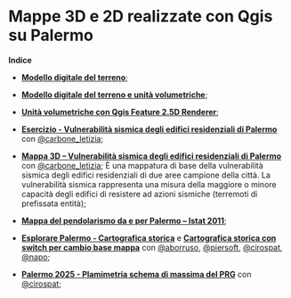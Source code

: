 # Mappe 3D e 2D realizzate con Qgis su Palermo





**Indice**

- [**Modello digitale del terreno**](http://gbvitrano.github.io/mappe2-3d/dem_palermo);

- [**Modello digitale del terreno e unità volumetriche**](http://gbvitrano.github.io/mappe2-3d/dem_volumetrie_pa);

- [**Unità volumetriche con Qgis Feature 2.5D Renderer**](http://gbvitrano.github.io/mappe2-3d/cs_pa_3d/);

- [**Esercizio - Vulnerabilità sismica degli edifici residenziali di Palermo**](http://gbvitrano.github.io/mappe2-3d/vuln-sismica-pa) con [@carbone_letizia](https://twitter.com/carbone_letizia);

- [**Mappa 3D – Vulnerabilità sismica degli edifici residenziali di Palermo**](http://gbvitrano.github.io/mappe2-3d/vuln_sismica-pa-3d/) con [@carbone_letizia](https://twitter.com/carbone_letizia);
È una mappatura di base della vulnerabilità sismica degli edifici residenziali di due aree campione della città.
La vulnerabilità sismica rappresenta una misura della maggiore o minore capacità degli edifici di resistere ad azioni sismiche (terremoti di prefissata entità);

- [**Mappa del pendolarismo da e per Palermo – Istat 2011**](http://gbvitrano.github.io/mappe2-3d/pendolarismo/);

- [**Esplorare Palermo - Cartografica storica**](http://gbvitrano.github.io/mappe2-3d/carto_storica) e [**Cartografica storica con switch per cambio base mappa**](http://gbvitrano.github.io/mappe2-3d/carto_storica/index_02.html) con [@aborruso](https://twitter.com/aborruso), [@piersoft](https://twitter.com/Piersoft), [@cirospat](https://twitter.com/cirospat), [@napo](https://twitter.com/napo);

- [**Palermo 2025 - Plamimetria schema di massima del PRG**](http://gbvitrano.github.io/mappe2-3d/prg_2025/prg_2015.html) con [@cirospat](https://twitter.com/cirospat);
